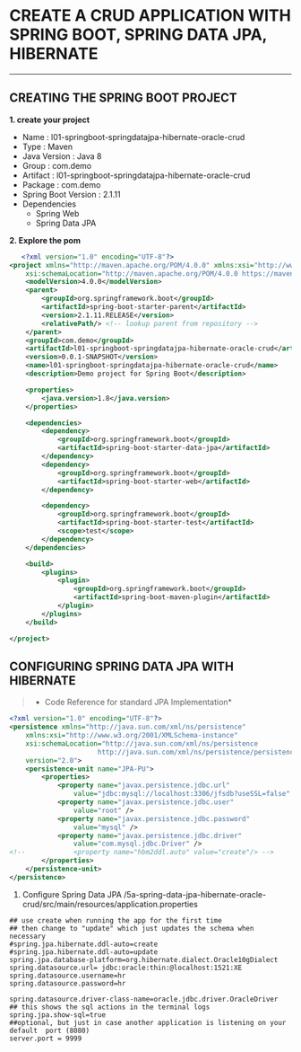 # CREATE A CRUD APPLICATION WITH SPRING BOOT, SPRING DATA JPA, HIBERNATE
---
## CREATING THE SPRING BOOT PROJECT
**1. create your project**
- Name : l01-springboot-springdatajpa-hibernate-oracle-crud
- Type : Maven
- Java Version : Java 8
- Group : com.demo
- Artifact : l01-springboot-springdatajpa-hibernate-oracle-crud
- Package : com.demo
- Spring Boot Version : 2.1.11
- Dependencies
  - Spring Web
  - Spring Data JPA
  
**2. Explore the pom**
``` xml
   <?xml version="1.0" encoding="UTF-8"?>
<project xmlns="http://maven.apache.org/POM/4.0.0" xmlns:xsi="http://www.w3.org/2001/XMLSchema-instance"
	xsi:schemaLocation="http://maven.apache.org/POM/4.0.0 https://maven.apache.org/xsd/maven-4.0.0.xsd">
	<modelVersion>4.0.0</modelVersion>
	<parent>
		<groupId>org.springframework.boot</groupId>
		<artifactId>spring-boot-starter-parent</artifactId>
		<version>2.1.11.RELEASE</version>
		<relativePath/> <!-- lookup parent from repository -->
	</parent>
	<groupId>com.demo</groupId>
	<artifactId>l01-springboot-springdatajpa-hibernate-oracle-crud</artifactId>
	<version>0.0.1-SNAPSHOT</version>
	<name>l01-springboot-springdatajpa-hibernate-oracle-crud</name>
	<description>Demo project for Spring Boot</description>

	<properties>
		<java.version>1.8</java.version>
	</properties>

	<dependencies>
		<dependency>
			<groupId>org.springframework.boot</groupId>
			<artifactId>spring-boot-starter-data-jpa</artifactId>
		</dependency>
		<dependency>
			<groupId>org.springframework.boot</groupId>
			<artifactId>spring-boot-starter-web</artifactId>
		</dependency>

		<dependency>
			<groupId>org.springframework.boot</groupId>
			<artifactId>spring-boot-starter-test</artifactId>
			<scope>test</scope>
		</dependency>
	</dependencies>

	<build>
		<plugins>
			<plugin>
				<groupId>org.springframework.boot</groupId>
				<artifactId>spring-boot-maven-plugin</artifactId>
			</plugin>
		</plugins>
	</build>

</project>
```

## CONFIGURING SPRING DATA JPA WITH HIBERNATE

>* Code Reference for standard JPA Implementation*
``` xml
<?xml version="1.0" encoding="UTF-8"?>
<persistence xmlns="http://java.sun.com/xml/ns/persistence"
	xmlns:xsi="http://www.w3.org/2001/XMLSchema-instance"
	xsi:schemaLocation="http://java.sun.com/xml/ns/persistence
                      http://java.sun.com/xml/ns/persistence/persistence_2_0.xsd"
	version="2.0">
	<persistence-unit name="JPA-PU">
		<properties>
			<property name="javax.persistence.jdbc.url"
				value="jdbc:mysql://localhost:3306/jfsdb?useSSL=false" />
			<property name="javax.persistence.jdbc.user"
				value="root" />
			<property name="javax.persistence.jdbc.password"
				value="mysql" />
			<property name="javax.persistence.jdbc.driver"
				value="com.mysql.jdbc.Driver" />
<!-- 			<property name="hbm2ddl.auto" value="create"/> -->
		</properties>
	</persistence-unit>
</persistence>
```
1. Configure Spring Data JPA /5a-spring-data-jpa-hibernate-oracle-crud/src/main/resources/application.properties
``` properties
## use create when running the app for the first time
## then change to "update" which just updates the schema when necessary
#spring.jpa.hibernate.ddl-auto=create
#spring.jpa.hibernate.ddl-auto=update
spring.jpa.database-platform=org.hibernate.dialect.Oracle10gDialect
spring.datasource.url= jdbc:oracle:thin:@localhost:1521:XE
spring.datasource.username=hr
spring.datasource.password=hr

spring.datasource.driver-class-name=oracle.jdbc.driver.OracleDriver
## this shows the sql actions in the terminal logs
spring.jpa.show-sql=true
##optional, but just in case another application is listening on your default  port (8080)
server.port = 9999
```
   